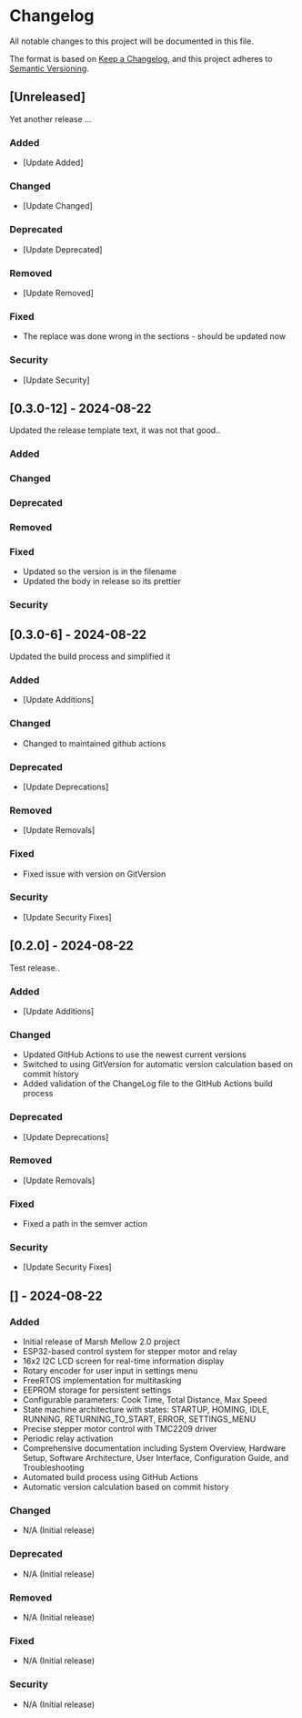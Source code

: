 # Changelog

All notable changes to this project will be documented in this file.

The format is based on [Keep a Changelog](https://keepachangelog.com/en/1.0.0/),
and this project adheres to [Semantic Versioning](https://semver.org/spec/v2.0.0.html).

## [Unreleased]

Yet another release ... 

### Added
- [Update Added]

### Changed
- [Update Changed]

### Deprecated
- [Update Deprecated]

### Removed
- [Update Removed]

### Fixed
- The replace was done wrong in the sections - should be updated now

### Security
- [Update Security]

## [0.3.0-12] - 2024-08-22

Updated the release template text, it was not that good..

### Added

### Changed

### Deprecated

### Removed

### Fixed
- Updated so the version is in the filename
- Updated the body in release so its prettier

### Security

## [0.3.0-6] - 2024-08-22

Updated the build process and simplified it

### Added
- [Update Additions]

### Changed
- Changed to maintained github actions

### Deprecated
- [Update Deprecations]

### Removed
- [Update Removals]

### Fixed
- Fixed issue with version on GitVersion

### Security
- [Update Security Fixes]

## [0.2.0] - 2024-08-22

Test release.. 

### Added
- [Update Additions]
  
### Changed
- Updated GitHub Actions to use the newest current versions
- Switched to using GitVersion for automatic version calculation based on commit history
- Added validation of the ChangeLog file to the GitHub Actions build process

### Deprecated
- [Update Deprecations]

### Removed
- [Update Removals]

### Fixed
- Fixed a path in the semver action

### Security
- [Update Security Fixes]

## [] - 2024-08-22

### Added
- Initial release of Marsh Mellow 2.0 project
- ESP32-based control system for stepper motor and relay
- 16x2 I2C LCD screen for real-time information display
- Rotary encoder for user input in settings menu
- FreeRTOS implementation for multitasking
- EEPROM storage for persistent settings
- Configurable parameters: Cook Time, Total Distance, Max Speed
- State machine architecture with states: STARTUP, HOMING, IDLE, RUNNING, RETURNING_TO_START, ERROR, SETTINGS_MENU
- Precise stepper motor control with TMC2209 driver
- Periodic relay activation
- Comprehensive documentation including System Overview, Hardware Setup, Software Architecture, User Interface, Configuration Guide, and Troubleshooting
- Automated build process using GitHub Actions
- Automatic version calculation based on commit history

### Changed
- N/A (Initial release)

### Deprecated
- N/A (Initial release)

### Removed
- N/A (Initial release)

### Fixed
- N/A (Initial release)

### Security
- N/A (Initial release)
